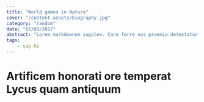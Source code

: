 ```yaml
---
title: "World games in Nature"
cover: "/content-assets/biography.jpg"
category: "random"
date: "02/03/2017"
abstract: "Lorem markdownum supplex. Care ferre nos praemia detestatur oderit vitatumque, tardius pello ostentare; dixit."
tags:
    - say hi
---
```

# Artificem honorati ore temperat Lycus quam antiquum
